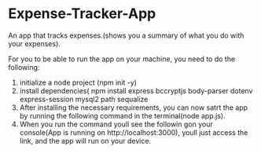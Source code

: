 # Expense-Tracker-App
An app that tracks expenses.(shows you a summary of what you do with your expenses).

For you to be able to run the app on your machine, you need to do the following:
1. initialize a node project (npm init -y)
2. install dependencies( npm install express bccryptjs body-parser dotenv express-session mysql2 path sequalize
3. After installing the necessary requirements, you can now satrt the app by running the following command in the terminal(node app.js).
4. When you run the command youll see the followin gon your console(App is running on http://localhost:3000), youll just access the link,  and the app will run on your device.
